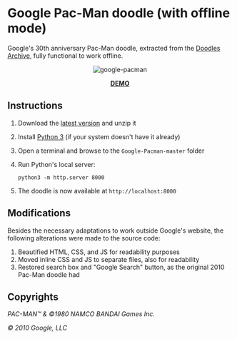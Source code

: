 # Google Pac-Man doodle (with offline mode)

Google's 30th anniversary Pac-Man doodle, extracted from the [Doodles Archive](https://www.google.com/logos/2010/pacman10-hp.html?=en), fully functional to work offline.

<p align="center">
  <img src="https://user-images.githubusercontent.com/68722732/95759774-c6bb5100-0c6f-11eb-8310-e38bf6b0841c.jpg" alt="google-pacman" style="max-width:100%;">
</p>

<p align="center">
  <a href="https://manuel.life/download-google-pacman-play-offline/"><strong>DEMO</strong></a>
</p>

## Instructions

1. Download the [latest version](https://github.com/ManuelFte/Google-Pacman/archive/master.zip) and unzip it
2. Install [Python 3](https://www.python.org/downloads/) (if your system doesn't have it already)
3. Open a terminal and browse to the `Google-Pacman-master` folder
4. Run Python's local server: 
   
   ```
   python3 -m http.server 8000
   ```

5. The doodle is now available at `http://localhost:8000`

## Modifications

Besides the necessary adaptations to work outside Google's website, the following alterations were made to the source code:

1. Beautified HTML, CSS, and JS for readability purposes
2. Moved inline CSS and JS to separate files, also for readability
3. Restored search box and "Google Search" button, as the original 2010 Pac-Man doodle had

## Copyrights

*PAC-MAN™ & ©1980 NAMCO BANDAI Games Inc.*

*© 2010 Google, LLC*
